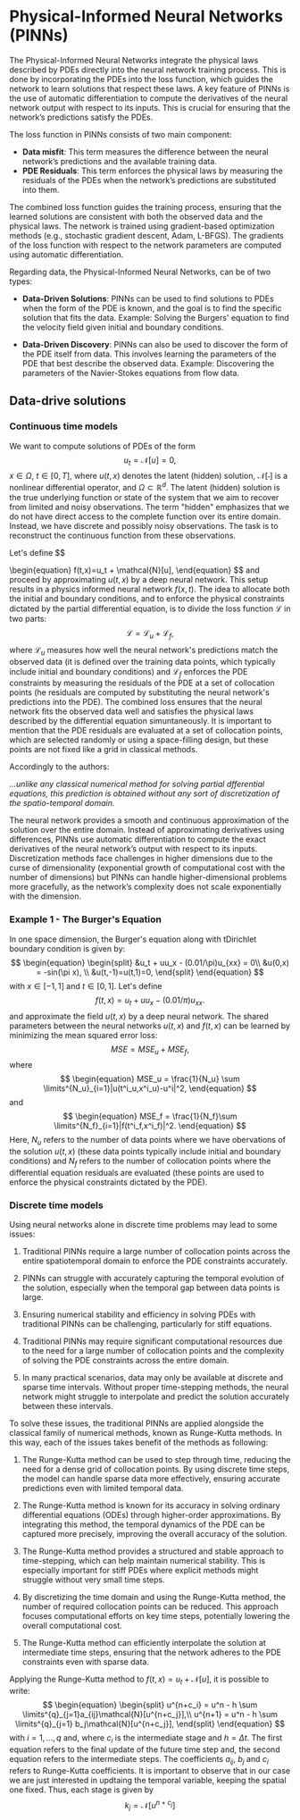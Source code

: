 # Physical-Informed Neural Networks (PINNs)

The Physical-Informed Neural Networks integrate the physical laws described by PDEs directly into the neural network training process. This is done by incorporating the PDEs into the loss function, which guides the network to learn solutions that respect these laws. A key feature of PINNs is the use of automatic differentiation to compute the derivatives of the neural network output with respect to its inputs. This is crucial for ensuring that the network’s predictions satisfy the PDEs.

The loss function in PINNs consists of two main component:
- **Data misfit**: This term measures the difference between the neural network’s predictions and the available training data.
- **PDE Residuals**: This term enforces the physical laws by measuring the residuals of the PDEs when the network’s predictions are substituted into them.

The combined loss function guides the training process, ensuring that the learned solutions are consistent with both the observed data and the physical laws. The network is trained using gradient-based optimization methods (e.g., stochastic gradient descent, Adam, L-BFGS). The gradients of the loss function with respect to the network parameters are computed using automatic differentiation.

Regarding data, the Physical-Informed Neural Networks, can be of two types:

- **Data-Driven Solutions**: PINNs can be used to find solutions to PDEs when the form of the PDE is known, and the goal is to find the specific solution that fits the data. Example: Solving the Burgers' equation to find the velocity field given initial and boundary conditions.

- **Data-Driven Discovery**: PINNs can also be used to discover the form of the PDE itself from data. This involves learning the parameters of the PDE that best describe the observed data. Example: Discovering the parameters of the Navier-Stokes equations from flow data.

## Data-drive solutions

### Continuous time models

We want to compute solutions of PDEs of the form 
$$
\begin{equation}
    u_t =\mathcal{N}[u] = 0,
\end{equation}
$$
$x\in \Omega$, $t\in [0,T]$, where $u(t,x)$ denotes the latent (hidden) solution, $\mathcal{N}[\cdot]$ is a nonlinear differential operator, and $\Omega \subset \mathbb{R}^d$. The latent (hidden) solution is the true underlying function or state of the system that we aim to recover from limited and noisy observations. The term "hidden" emphasizes that we do not have direct access to the complete function over its entire domain. Instead, we have discrete and possibly noisy observations. The task is to reconstruct the continuous function from these observations.

Let's define
$$

\begin{equation}
    f(t,x)=u_t + \mathcal{N}[u],
\end{equation}
$$
and proceed by approximating $u(t,x)$ by a deep neural network. This setup results in a physics informed neural network $f(x,t)$. The idea to allocate both the 
initial and boundary conditions, and to enforce the physical constraints dictated by the partial differential equation, is to divide the loss function $\mathcal{L}$ in two parts: 
$$
\begin{equation}
    \mathcal{L} = \mathcal{L}_u + \mathcal{L}_f,
\end{equation} 
$$
where $\mathcal{L}_u$ measures how well the neural network's predictions match the observed data (it is defined over the training data points, which typically include initial and boundary conditions) and $\mathcal{L}_f$ enforces the PDE constraints by measuring the residuals of the PDE at a set of collocation points (he residuals are computed by substituting the neural network's predictions into the PDE). The combined loss ensures that the neural network fits the observed data well and satisfies the physical laws described by the differential equation simuntaneously. It is important to mention that the PDE residuals are evaluated at a set of collocation points, which are selected randomly or using a space-filling design, but these points are not fixed like a grid in classical methods.

Accordingly to the authors:

*...unlike any classical numerical method for solving partial dfferential equations, this prediction is obtained without any sort of discretization of the spatio-temporal domain.*

The neural network provides a smooth and continuous approximation of the solution over the entire domain. Instead of approximating derivatives using differences, PINNs use automatic differentiation to compute the exact derivatives of the neural network’s output with respect to its inputs. Discretization methods face challenges in higher dimensions due to the curse of dimensionality (exponential growth of computational cost with the number of dimensions) but PINNs can handle higher-dimensional problems more gracefully, as the network’s complexity does not scale exponentially with the dimension.

### Example 1 - The Burger's Equation

In one space dimension, the Burger's equation along with tDirichlet boundary condition is given by:
$$
\begin{equation}
    \begin{split}
        &u_t + uu_x - (0.01/\pi)u_{xx} = 0\\
        &u(0,x) = -sin(\pi x), \\
        &u(t,-1)=u(t,1)=0,
    \end{split}
\end{equation}
$$
with $x\in [-1,1]$ and $t\in [0,1]$. Let's define
$$
\begin{equation}
    f(t,x)=u_t + uu_x - (0.01/\pi)u_{xx}.
\end{equation}
$$
and approximate the field $u(t,x)$ by a deep neural network. The shared parameters between the neural networks $u(t,x)$ and $f(t,x)$ can be learned by minimizing the mean squared error loss:
$$
\begin{equation}
    MSE = MSE_u + MSE_f,
\end{equation}
$$
where
$$
\begin{equation}
    MSE_u = \frac{1}{N_u} \sum \limits^{N_u}_{i=1}|u(t^i_u,x^i_u)-u^i|^2,
\end{equation}
$$
and
$$
\begin{equation}
    MSE_f = \frac{1}{N_f}\sum \limits^{N_f}_{i=1}|f(t^i_f,x^i_f)|^2.
\end{equation}
$$
Here, $N_u$ refers to the number of data points where we have obervations of the solution $u(t,x)$ (these data points typically include initial and boundary conditions) and $N_f$ refers to the number of collocation points where the differential equation residuals are evaluated (these points are used to enforce the physical constraints dictated by the PDE).

### Discrete time models

Using neural networks alone in discrete time problems may lead to some issues:

1. Traditional PINNs require a large number of collocation points across the entire spatiotemporal domain to enforce the PDE constraints accurately.

2. PINNs can struggle with accurately capturing the temporal evolution of the solution, especially when the temporal gap between data points is large.

3. Ensuring numerical stability and efficiency in solving PDEs with traditional PINNs can be challenging, particularly for stiff equations.

4. Traditional PINNs may require significant computational resources due to the need for a large number of collocation points and the complexity of solving the PDE constraints across the entire domain.

5. In many practical scenarios, data may only be available at discrete and sparse time intervals. Without proper time-stepping methods, the neural network might struggle to interpolate and predict the solution accurately between these intervals.

To solve these issues, the traditional PINNs are applied alongside the classical family of numerical methods, known as Runge-Kutta methods. In this way, each of the issues takes benefit of the methods as following:

1. The Runge-Kutta method can be used to step through time, reducing the need for a dense grid of collocation points. By using discrete time steps, the model can handle sparse data more effectively, ensuring accurate predictions even with limited temporal data.

2. The Runge-Kutta method is known for its accuracy in solving ordinary differential equations (ODEs) through higher-order approximations. By integrating this method, the temporal dynamics of the PDE can be captured more precisely, improving the overall accuracy of the solution.

3. The Runge-Kutta method provides a structured and stable approach to time-stepping, which can help maintain numerical stability. This is especially important for stiff PDEs where explicit methods might struggle without very small time steps.

4. By discretizing the time domain and using the Runge-Kutta method, the number of required collocation points can be reduced. This approach focuses computational efforts on key time steps, potentially lowering the overall computational cost.

5. The Runge-Kutta method can efficiently interpolate the solution at intermediate time steps, ensuring that the network adheres to the PDE constraints even with sparse data.

Applying the Runge-Kutta method to $f(t,x)=u_t + \mathcal{N}[u]$, it is possible to write:
$$
\begin{equation}
    \begin{split}
        u^{n+c_i} = u^n - h \sum \limits^{q}_{j=1}a_{ij}\mathcal{N}[u^{n+c_j}],\\
        u^{n+1} = u^n - h \sum \limits^{q}_{j=1} b_j\mathcal{N}[u^{n+c_j}],
    \end{split}
\end{equation}
$$
with $i=1,...,q$ and, where $c_i$ is the intermediate stage and $h=\Delta t$. The first equation refers to the final update of the future time step and, the second equation refers to the intermediate steps. The coefficients $a_{ij}$, $b_j$ and $c_i$ refers to Runge-Kutta coefficients.  It is important to observe that in our case we are just interested in updtaing the temporal variable, keeping the spatial one fixed. Thus, each stage is given by
$$
\begin{equation}
    k_j = \mathcal{N}[u^{n+c_j}]
\end{equation}
$$


